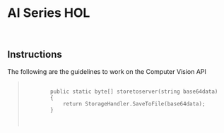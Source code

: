 <h1>AI Series HOL</h1>
<br>
<h2>Instructions</h2>
<p>The following are the guidelines to work on the Computer Vision API</p>
<blockquote>
  <pre>
    <code>
    	public static byte[] storetoserver(string base64data)
        {
            return StorageHandler.SaveToFile(base64data);
        }
    </code>
   </pre>
</blockquote>